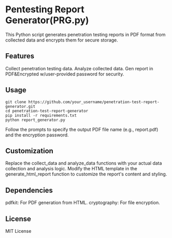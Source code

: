 # Pentesting Report Generator(PRG.py)
This Python script generates penetration testing reports in PDF format from collected data and encrypts them for secure storage. 
## Features
Collect penetration testing data.
Analyze collected data.
Gen report in PDF&Encrypted w/user-provided password for security.
## Usage
```
git clone https://github.com/your_username/penetration-test-report-generator.git
cd penetration-test-report-generator
pip install -r requirements.txt
python report_generator.py
```
Follow the prompts to specify the output PDF file name (e.g., report.pdf) and the encryption password.

## Customization
Replace the collect_data and analyze_data functions with your actual data collection and analysis logic.
Modify the HTML template in the generate_html_report function to customize the report's content and styling.
## Dependencies
pdfkit: For PDF generation from HTML.
cryptography: For file encryption.
## License
MIT License
